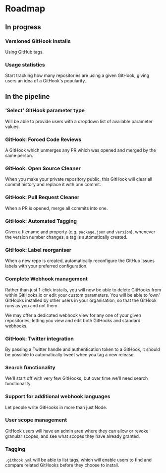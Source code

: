 # Roadmap

## In progress

### Versioned GitHook installs
Using GitHub tags.

### Usage statistics
Start tracking how many repositories are using a given GitHook, giving users an idea of a GitHook's popularity.

## In the pipeline

### 'Select' GitHook parameter type
Will be able to provide users with a dropdown list of available parameter values.

### GitHook: Forced Code Reviews
A GitHook which unmerges any PR which was opened and merged by the same person.

### GitHook: Open Source Cleaner
When you make your private repository public, this GitHook will clear all commit history and replace it with one commit.

### GitHook: Pull Request Cleaner
When a PR is opened, merge all commits into one.

### GitHook: Automated Tagging
Given a filename and property (e.g. `package.json` and `version`), whenever the version number changes, a tag is automatically created.

### GitHook: Label reorganiser
When a new repo is created, automatically reconfigure the GitHub Issues labels with your preferred configuration.

### Complete Webhook management
Rather than just 1-click installs, you will now be able to delete GitHooks from within GitHooks.io or edit your custom parameters. You will be able to 'own' GitHooks installed by other users in your organisation, so that the GitHook runs as you and not them.

We may offer a dedicated webhook view for any one of your given repositories, letting you view and edit both GitHooks and standard webhooks.

### GitHook: Twitter integration
By passing a Twitter handle and authentication token to a GitHook, it should be possible to automatically tweet when you tag a new release.

### Search functionality
We'll start off with very few GitHooks, but over time we'll need search functionality.

### Support for additional webhook languages
Let people write GitHooks in more than just Node.

### User scope management
GitHook users will have an admin area where they can allow or revoke granular scopes, and see what scopes they have already granted.

### Tagging
`.githook.yml` will be able to list tags, which will enable users to find and compare related GitHooks before they choose to install.
